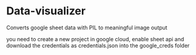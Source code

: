 # Data-visualizer
Converts google sheet data with PIL to meaningful image output


you need to create a new project in google cloud, enable sheet api and download the credentials as credentials.json into the google_creds folder
